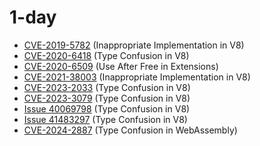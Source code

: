 # 1-day

- [CVE-2019-5782](./CVE-2019-5782) (Inappropriate Implementation in V8)
- [CVE-2020-6418](./CVE-2020-6418) (Type Confusion in V8)
- [CVE-2020-6509](./CVE-2020-6509) (Use After Free in Extensions)
- [CVE-2021-38003](./CVE-2021-38003) (Inappropriate Implementation in V8)
- [CVE-2023-2033](./CVE-2023-2033) (Type Confusion in V8)
- [CVE-2023-3079](./CVE-2023-3079) (Type Confusion in V8)
- [Issue 40069798](./Issue%2040069798) (Type Confusion in V8)
- [Issue 41483297](./Issue%2041483297) (Type Confusion in V8)
- [CVE-2024-2887](./CVE-2024-2887) (Type Confusion in WebAssembly)
